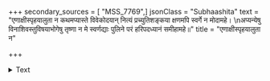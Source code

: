+++
secondary_sources = [ "MSS_7769",]
jsonClass = "Subhaashita"
text = "एणाक्षीस्पृहयालुता न कथमप्यास्ते विवेकोदयान् नित्यं प्रच्युतिशङ्कया क्षणमपि स्वर्गे न मोदामहे।  \nअप्यन्येषु विनाशिवस्तुविषयाभोगेषु तृष्णा न मे स्वर्णद्याः पुलिने परं हरिपदध्यानं समीहामहे॥"
title = "एणाक्षीस्पृहयालुता न"

+++

<details><summary>Text</summary>

एणाक्षीस्पृहयालुता न कथमप्यास्ते विवेकोदयान् नित्यं प्रच्युतिशङ्कया क्षणमपि स्वर्गे न मोदामहे।  
अप्यन्येषु विनाशिवस्तुविषयाभोगेषु तृष्णा न मे स्वर्णद्याः पुलिने परं हरिपदध्यानं समीहामहे॥
</details>
